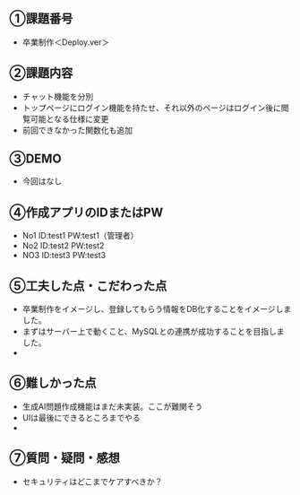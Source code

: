 ## ①課題番号
  - 卒業制作＜Deploy.ver＞
  
## ②課題内容
  - チャット機能を分別
  - トップページにログイン機能を持たせ、それ以外のページはログイン後に閲覧可能となる仕様に変更
  - 前回できなかった関数化も追加
 

## ③DEMO
  - 今回はなし

## ④作成アプリのIDまたはPW
  - No1 ID:test1 PW:test1（管理者）
  - No2 ID:test2 PW:test2
  - NO3 ID:test3 PW:test3

## ⑤⼯夫した点・こだわった点
  - 卒業制作をイメージし、登録してもらう情報をDB化することをイメージしました。
  - まずはサーバー上で動くこと、MySQLとの連携が成功することを目指しました。
  - 

## ⑥難しかった点
  - 生成AI問題作成機能はまだ未実装。ここが難関そう
  - UIは最後にできるところまでやる
  - 


## ⑦質問・疑問・感想
  - セキュリティはどこまでケアすべきか？
